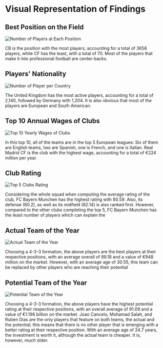 # **Visual Representation of Findings**

## **Best Position on the Field**

![Number of Players at Each Position](https://github.com/EdwinKhoury/FIFA-23-Project/assets/146214280/315759a0-e084-44a3-8492-fc4a6f414529)

CB is the position with the most players, accounting for a total of 3658 players, while CF has the least, with a total of 70.
Most of the players that make it into professional football are center-backs.


## **Players' Nationality** 

![Number of Player per Country](https://github.com/EdwinKhoury/FIFA-23-Project/assets/146214280/e725c57c-347f-41bb-b2c8-438fa650364c)

The United Kingdom has the most active players, accounting for a total of 2,140, followed by Germany with 1,204.
It is also obvious that most of the players are European and South American.


## **Top 10 Annual Wages of Clubs**

![Top 10 Yearly Wages of Clubs](https://github.com/EdwinKhoury/FIFA-23-Project/assets/146214280/a7a4b1c4-5f39-4e02-a11c-b1615bb2040f)

In this top 10, all of the teams are in the top 5 European leagues: Six of them are English teams, two are Spanish, one is French, and one is Italian.
Real Madrid CF is the club with the highest wage, accounting for a total of €224 million per year.


## **Club Rating**

![Top 5 Clubs Rating](https://github.com/EdwinKhoury/FIFA-23-Project/assets/146214280/675eed5f-d9c2-4f5a-b424-c3d37f788f40)


Considering the whole squad when computing the average rating of the club, FC Bayern Munchen has the highest rating with 80.59. Also, its defense (80.2), as well as 
its midfield (82.14) is also ranked first. However, compared to the other clubs completing the top 5, FC Bayern Munchen has the least number of players which can explain the 



























## **Actual Team of the Year**

![Actual Team of the Year](https://github.com/EdwinKhoury/FIFA-23-Project/assets/146214280/7e233bb1-93c8-4d9a-b5a9-47998f1f58f4)

Choosing a 4-3-3 formation, the above players are the best players at their respective positions, with an average overall of 89.18 and a value of €948 million on the market.
However, with an average age of 30.55, this team can be replaced by other players who are reaching their potential


## **Potential Team of the Year**

![Potential Team of the Year](https://github.com/EdwinKhoury/FIFA-23-Project/assets/146214280/c3f0994c-7abc-41ec-bfeb-2aff5c44cee0)

Choosing a 4-3-3 formation, the above players have the highest potential rating at their respective positions, with an overall average of 91.09 and a value of €1.196 billion on the market.
Joao Cancelo, Mohamad Salah, and Ruben Dias are the only players that feature on both teams, the actual and the potential; this means that there is no other player that is emerging with a better rating at their respective position.
With an average age of 24.7 years, the investment is worth it, although the actual team is cheaper. It is, however, much older.

